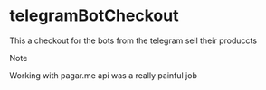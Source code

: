 # telegramBotCheckout
This a checkout for the bots from the telegram sell their produccts

> [!NOTE]
> Working with pagar.me api was a really painful job
